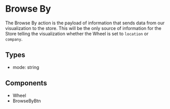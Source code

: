 # Browse By

The Browse By action is the payload of information that sends data from our
visualization to the store. This will be the only source of information for the Store
telling the visualization whether the Wheel is set to `location` or `company`.

## Types

  * mode: string

## Components

  * Wheel
  * BrowseByBtn
